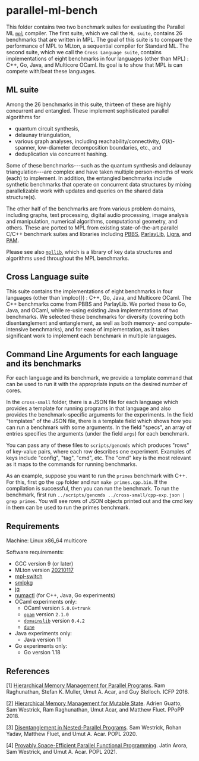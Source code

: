 # parallel-ml-bench
This folder contains two
two benchmark suites for  evaluating the Parallel ML  [`mpl`](https://github.com/MPLLang/mpl) compiler.
The first suite, which we call the `ML suite`, contains 26 benchmarks
that are written in MPL. The goal of this suite is to compare the performance of MPL to MLton,
a sequential compiler for Standard ML.
The second suite, which we call the `Cross Language suite`, contains implementations of
eight benchmarks in four languages (other than MPL) : C++, Go, Java, and Multicore OCaml.
Its goal is to show that MPL is can compete with/beat these languages.

## ML suite

Among the 26 benchmarks in this suite,
thirteen of these are highly concurrent and entangled.
These implement sophisticated parallel algorithms for
- quantum circuit synthesis,
- delaunay triangulation,
- various graph analyses, including reachability/connectivity, $O(k)$-spanner, low-diameter decomposition
boundaries, etc., and
- deduplication via concurrent hashing.

Some of these benchmarks---such as the quantum synthesis and delaunay
triangulation---are complex and have taken multiple person-months of
work (each) to implement.
In addition, the entangled benchmarks include synthetic benchmarks that operate on
concurrent data structures by mixing parallelizable work with updates
and queries on the shared data structure(s).

The other half of the benchmarks are from
various problem domains, including graphs, text processing, digital audio processing,
image analysis and manipulation, numerical algorithms, computational
geometry, and others. These are ported to MPL from existing state-of-the-art
parallel C/C++ benchmark suites and libraries including
[PBBS](https://github.com/cmuparlay/pbbsbench),
[ParlayLib](https://github.com/cmuparlay/parlaylib),
[Ligra](https://github.com/jshun/ligra), and
[PAM](https://github.com/cmuparlay/PAM).


Please see also [`mpllib`](https://github.com/MPLLang/mpllib), which
is a library of key data structures and algorithms used throughout the MPL
benchmarks.

## Cross Language suite
This suite contains the implementations of
eight benchmarks in four languages (other than \mplcc{}) : C++, Go, Java, and
Multicore OCaml.
The C++ benchmarks come from
PBBS and ParlayLib.
We ported these to Go, Java, and OCaml, while re-using existing Java
implementations of two benchmarks.
We selected these benchmarks for diversity (covering both disentanglement
and entanglement, as well as both memory- and compute-intensive benchmarks),
and for ease of implementation, as it takes significant work to implement each
benchmark in multiple languages.

## Command Line Arguments for each language and its benchmarks
For each language and its benchmark,
we provide a template command that can be used
to run it with the appropriate inputs on the desired number of cores.
<!--  -->

In the `cross-small` folder, there is a JSON file for each language
which provides a template for running programs in that language
and also provides the benchmark-specific arguments for the experiments.
In the field "templates" of the JSON file,
there is a template field which shows how you can run a benchmark with some arguments.
In the field "specs", an array of entries specifies
the arguments (under the field `args`) for each benchmark.

You can pass any of these files to `scripts/gencmds` which produces "rows" of key-value
pairs, where each row describes one experiment. Examples of keys include
"config", "tag", "cmd", etc. The "cmd" key is the most relevant
as it maps to the commands for running benchmarks.

As an example, suppose you want to run the `primes` benchmark with C++.
For this, first go the `cpp` folder and run `make primes.cpp.bin`.
If the compilation is successful, then you can run the benchmark.
To run the benchmark, first run `../scripts/gencmds ../cross-small/cpp-exp.json | grep primes`.
You will see rows of JSON objects printed out
and the cmd key in them can be used to run the primes benchmark.

## Requirements

Machine: Linux x86_64 multicore

Software requirements:
  * GCC version 9 (or later)
  * MLton version [20210117](https://github.com/MLton/mlton/releases/tag/on-20210117-release)
  * [mpl-switch](https://github.com/MPLLang/mpl-switch)
  * [smlpkg](https://github.com/diku-dk/smlpkg)
  * [jq](https://stedolan.github.io/jq/)
  * [numactl](https://github.com/numactl/numactl) (for C++, Java, Go experiments)
  * OCaml experiments only:
    - OCaml version `5.0.0+trunk`
    - [`opam`](https://github.com/ocaml/opam) version `2.1.0`
    - [`domainslib`](https://github.com/ocaml-multicore/domainslib) version `0.4.2`
    - [`dune`](https://github.com/ocaml/dune)
  * Java experiments only:
    - Java version 11
  * Go experiments only:
    - Go version 1.18




## References

[<a name="rmab16">1</a>]
[Hierarchical Memory Management for Parallel Programs](http://cs.iit.edu/~smuller/papers/icfp16-preprint.pdf).
Ram Raghunathan, Stefan K. Muller, Umut A. Acar, and Guy Blelloch.
ICFP 2016.

[<a name="gwraf18">2</a>]
[Hierarchical Memory Management for Mutable State](http://www.cs.cmu.edu/~swestric/18/ppopp.pdf).
Adrien Guatto, Sam Westrick, Ram Raghunathan, Umut Acar, and Matthew Fluet.
PPoPP 2018.

[<a name="wyfa20">3</a>]
[Disentanglement in Nested-Parallel Programs](http://www.cs.cmu.edu/~swestric/20/popl-disentangled.pdf).
Sam Westrick, Rohan Yadav, Matthew Fluet, and Umut A. Acar.
POPL 2020.

[<a name="awa21">4</a>]
[Provably Space-Efficient Parallel Functional Programming](http://www.cs.cmu.edu/~swestric/21/popl.pdf).
Jatin Arora, Sam Westrick, and Umut A. Acar.
POPL 2021.
